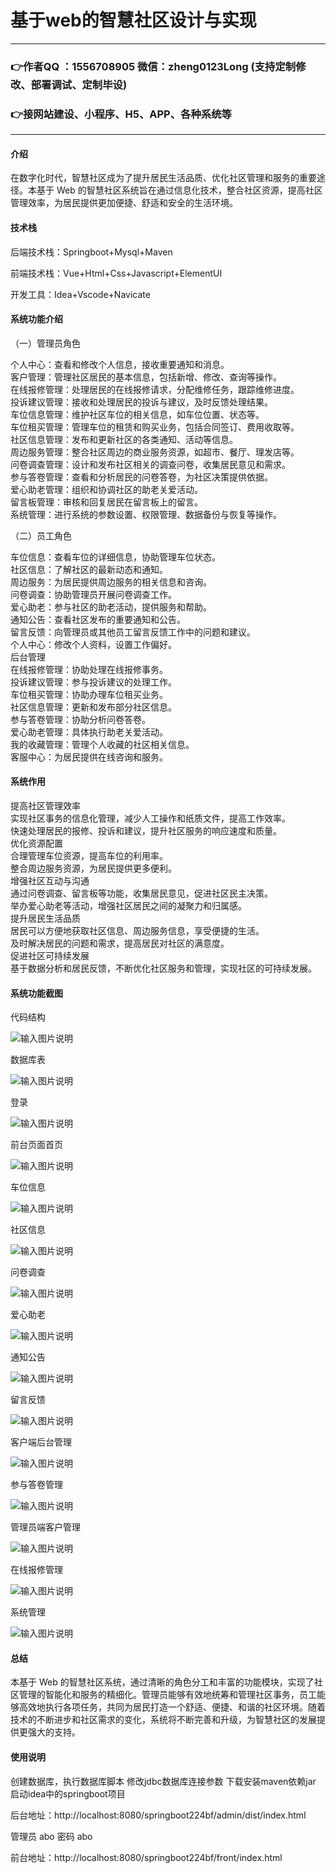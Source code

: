 # 基于web的智慧社区设计与实现

---
### 👉作者QQ ：1556708905 微信：zheng0123Long (支持定制修改、部署调试、定制毕设)

### 👉接网站建设、小程序、H5、APP、各种系统等

---

#### 介绍

在数字化时代，智慧社区成为了提升居民生活品质、优化社区管理和服务的重要途径。本基于 Web 的智慧社区系统旨在通过信息化技术，整合社区资源，提高社区管理效率，为居民提供更加便捷、舒适和安全的生活环境。

#### 技术栈

后端技术栈：Springboot+Mysql+Maven

前端技术栈：Vue+Html+Css+Javascript+ElementUI

开发工具：Idea+Vscode+Navicate

#### 系统功能介绍

（一）管理员角色  

个人中心：查看和修改个人信息，接收重要通知和消息。  
客户管理：管理社区居民的基本信息，包括新增、修改、查询等操作。  
在线报修管理：处理居民的在线报修请求，分配维修任务，跟踪维修进度。  
投诉建议管理：接收和处理居民的投诉与建议，及时反馈处理结果。  
车位信息管理：维护社区车位的相关信息，如车位位置、状态等。  
车位租买管理：管理车位的租赁和购买业务，包括合同签订、费用收取等。  
社区信息管理：发布和更新社区的各类通知、活动等信息。  
周边服务管理：整合社区周边的商业服务资源，如超市、餐厅、理发店等。  
问卷调查管理：设计和发布社区相关的调查问卷，收集居民意见和需求。  
参与答卷管理：查看和分析居民的问卷答卷，为社区决策提供依据。  
爱心助老管理：组织和协调社区的助老关爱活动。  
留言板管理：审核和回复居民在留言板上的留言。  
系统管理：进行系统的参数设置、权限管理、数据备份与恢复等操作。  

（二）员工角色  

车位信息：查看车位的详细信息，协助管理车位状态。  
社区信息：了解社区的最新动态和通知。  
周边服务：为居民提供周边服务的相关信息和咨询。  
问卷调查：协助管理员开展问卷调查工作。  
爱心助老：参与社区的助老活动，提供服务和帮助。  
通知公告：查看社区发布的重要通知和公告。  
留言反馈：向管理员或其他员工留言反馈工作中的问题和建议。  
个人中心：修改个人资料，设置工作偏好。  
后台管理  
在线报修管理：协助处理在线报修事务。  
投诉建议管理：参与投诉建议的处理工作。  
车位租买管理：协助办理车位租买业务。  
社区信息管理：更新和发布部分社区信息。  
参与答卷管理：协助分析问卷答卷。  
爱心助老管理：具体执行助老关爱活动。  
我的收藏管理：管理个人收藏的社区相关信息。  
客服中心：为居民提供在线咨询和服务。  

#### 系统作用

提高社区管理效率  
实现社区事务的信息化管理，减少人工操作和纸质文件，提高工作效率。  
快速处理居民的报修、投诉和建议，提升社区服务的响应速度和质量。  
优化资源配置  
合理管理车位资源，提高车位的利用率。  
整合周边服务资源，为居民提供更多便利。  
增强社区互动与沟通  
通过问卷调查、留言板等功能，收集居民意见，促进社区民主决策。  
举办爱心助老等活动，增强社区居民之间的凝聚力和归属感。  
提升居民生活品质  
居民可以方便地获取社区信息、周边服务信息，享受便捷的生活。  
及时解决居民的问题和需求，提高居民对社区的满意度。  
促进社区可持续发展  
基于数据分析和居民反馈，不断优化社区服务和管理，实现社区的可持续发展。  

#### 系统功能截图

代码结构

![输入图片说明](images/bb3e9319e2f4073fed9dbc3bae91529.png)

数据库表

![输入图片说明](images/baccc17115019b53fbb9e26e2175cc6.png)

登录

![输入图片说明](images/4a156df0346c0177f0d8fac3e45f933.png)

前台页面首页

![输入图片说明](images/1e91ca638ea04c35904f21c0dbca4c0.png)

车位信息

![输入图片说明](images/9dc7ff4e1003c39d7d45615e4782828.png)

社区信息

![输入图片说明](images/e9eb155f96f2d9e9a6a9ec9ad84077e.png)

问卷调查

![输入图片说明](images/676d0589fef369de2ddcdd5afb28d6f.png)

爱心助老

![输入图片说明](images/1e7847cf84f3c8097a34e5c79f753cc.png)

通知公告

![输入图片说明](images/b587a39c40efc5d7ade86bcad823361.png)

留言反馈

![输入图片说明](images/0bd2be16f017ede00dd09dd1f539b80.png)

客户端后台管理

![输入图片说明](images/c760c8375df05cd94d4d1d616c80b2a.png)

参与答卷管理

![输入图片说明](images/5e27279ed9851b818f17aa18e4f6295.png)

管理员端客户管理

![输入图片说明](images/350de5338d7ab61702ca92cdd491c16.png)

在线报修管理

![输入图片说明](images/89080fbab3d92069bc1a17cd60bdb74.png)

系统管理

![输入图片说明](images/6ab77d04233e2b250d9baa132122139.png)

#### 总结

本基于 Web 的智慧社区系统，通过清晰的角色分工和丰富的功能模块，实现了社区管理的智能化和服务的精细化。管理员能够有效地统筹和管理社区事务，员工能够高效地执行各项任务，共同为居民打造一个舒适、便捷、和谐的社区环境。随着技术的不断进步和社区需求的变化，系统将不断完善和升级，为智慧社区的发展提供更强大的支持。

#### 使用说明

创建数据库，执行数据库脚本 修改jdbc数据库连接参数 下载安装maven依赖jar 启动idea中的springboot项目

后台地址：http://localhost:8080/springboot224bf/admin/dist/index.html

管理员  abo 密码 abo

前台地址：http://localhost:8080/springboot224bf/front/index.html

